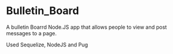 # Bulletin_Board
A bulletin Boarrd Node.JS app that allows people to view and post messages to a page. 

Used Sequelize, NodeJS and Pug
